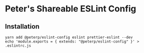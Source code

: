 # Peter's Shareable ESLint Config

## Installation

```terminal
yarn add @peterp/eslint-config eslint prettier-eslint --dev
echo 'module.exports = { extends: "@peterp/eslint-config" }' > .eslintrc.js
```
